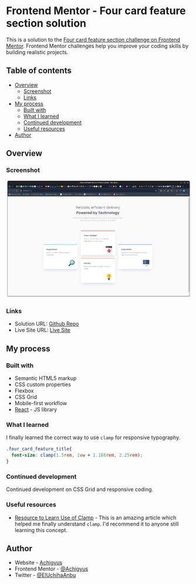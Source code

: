 # Frontend Mentor - Four card feature section solution

This is a solution to the [Four card feature section challenge on Frontend Mentor](https://www.frontendmentor.io/challenges/four-card-feature-section-weK1eFYK). Frontend Mentor challenges help you improve your coding skills by building realistic projects. 

## Table of contents

- [Overview](#overview)
  - [Screenshot](#screenshot)
  - [Links](#links)
- [My process](#my-process)
  - [Built with](#built-with)
  - [What I learned](#what-i-learned)
  - [Continued development](#continued-development)
  - [Useful resources](#useful-resources)
- [Author](#author)

## Overview

### Screenshot

![](./screenshot.png)

### Links

- Solution URL: [Github Repo](https://github.com/Achigyus/four-card-feature-section)
- Live Site URL: [Live Site](https://four-card-achigyus.netlify.app/)

## My process

### Built with

- Semantic HTML5 markup
- CSS custom properties
- Flexbox
- CSS Grid
- Mobile-first workflow
- [React](https://reactjs.org/) - JS library

### What I learned

I finally learned the correct way to use `clamp` for responsive typography.

```css
.four_card_feature_title{
  font-size: clamp(1.5rem, 1vw + 1.188rem, 2.25rem);
}
```

### Continued development

Continued development on CSS Grid and responsive coding.

### Useful resources

- [Resource to Learn Use of Clamp](https://www.smashingmagazine.com/2022/01/modern-fluid-typography-css-clamp/) - This is an amazing article which helped me finally understand `clamp`. I'd recommend it to anyone still learning this concept.

## Author

- Website - [Achigyus](https://github.com/Achigyus)
- Frontend Mentor - [@Achigyus](https://www.frontendmentor.io/profile/Achigyus)
- Twitter - [@ElUchihaAnbu](https://www.twitter.com/ElUchihaAnbu)